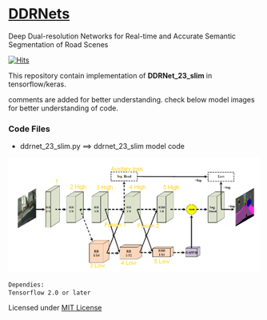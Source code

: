 # [DDRNets](https://arxiv.org/pdf/2101.06085.pdf)
Deep Dual-resolution Networks for Real-time and Accurate Semantic Segmentation of Road Scenes

[![Hits](https://hits.seeyoufarm.com/api/count/incr/badge.svg?url=https%3A%2F%2Fgithub.com%2Fhamidriasat%2FDDRNets%2F&count_bg=%2379C83D&title_bg=%23555555&icon=sega.svg&icon_color=%23E7E7E7&title=hits&edge_flat=false)](https://hits.seeyoufarm.com)

This repository contain implementation of **DDRNet_23_slim** in tensorflow/keras.

comments are added for better understanding. check below model images for better understanding of code.

### Code Files
* ddrnet_23_slim.py ==> ddrnet_23_slim model code

![alt text](https://github.com/hamidriasat/DDRNets/blob/main/images/architecture.PNG)


```
Dependies:
Tensorflow 2.0 or later
```

Licensed under [MIT License](LICENSE)
